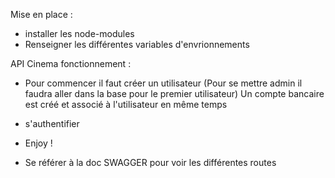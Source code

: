 Mise en place :
- installer les node-modules
- Renseigner les différentes variables d'envrionnements

API Cinema fonctionnement :
- Pour commencer il faut créer un utilisateur (Pour se mettre admin il faudra aller dans la base pour le premier utilisateur)
  Un compte bancaire est créé et associé à l'utilisateur en même temps
- s'authentifier
- Enjoy !

- Se référer à la doc SWAGGER pour voir les différentes routes
